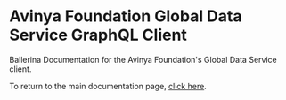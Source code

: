 # Avinya Foundation Global Data Service GraphQL Client

Ballerina Documentation for the Avinya Foundation's Global Data Service client.

To return to the main documentation page, [click here](https://avinya-foundation.github.io/global-data/).

